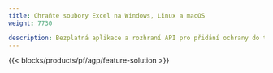 ```yaml
---
title: Chraňte soubory Excel na Windows, Linux a macOS 
weight: 7730

description: Bezplatná aplikace a rozhraní API pro přidání ochrany do tabulek XLS, XLSX a ODS
---
```

{{< blocks/products/pf/agp/feature-solution >}} 

